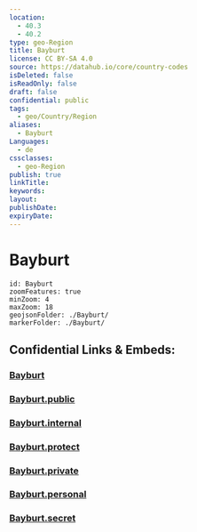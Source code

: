 ```yaml
---
location:
  - 40.3
  - 40.2
type: geo-Region
title: Bayburt
license: CC BY-SA 4.0
source: https://datahub.io/core/country-codes
isDeleted: false
isReadOnly: false
draft: false
confidential: public
tags:
  - geo/Country/Region
aliases:
  - Bayburt
Languages:
  - de
cssclasses:
  - geo-Region
publish: true
linkTitle:
keywords:
layout:
publishDate:
expiryDate:
---
```


# Bayburt

```leaflet
id: Bayburt
zoomFeatures: true 
minZoom: 4 
maxZoom: 18
geojsonFolder: ./Bayburt/
markerFolder: ./Bayburt/
```


## Confidential Links & Embeds: 

### [Bayburt](/_Standards/Earth/Continent/Europe/Europe~East/Turkey/Provinces~Turkey/Bayburt.md) 

### [Bayburt.public](/_public/Earth/Continent/Europe/Europe~East/Turkey/Provinces~Turkey/Bayburt.public.md) 

### [Bayburt.internal](/_internal/Earth/Continent/Europe/Europe~East/Turkey/Provinces~Turkey/Bayburt.internal.md) 

### [Bayburt.protect](/_protect/Earth/Continent/Europe/Europe~East/Turkey/Provinces~Turkey/Bayburt.protect.md) 

### [Bayburt.private](/_private/Earth/Continent/Europe/Europe~East/Turkey/Provinces~Turkey/Bayburt.private.md) 

### [Bayburt.personal](/_personal/Earth/Continent/Europe/Europe~East/Turkey/Provinces~Turkey/Bayburt.personal.md) 

### [Bayburt.secret](/_secret/Earth/Continent/Europe/Europe~East/Turkey/Provinces~Turkey/Bayburt.secret.md)

